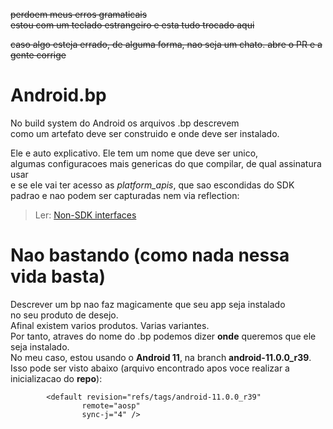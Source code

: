 ~~perdoem meus erros gramaticais~~  
~~estou com um teclado estrangeiro e esta tudo trocado aqui~~  

~~caso algo esteja errado, de alguma forma, nao seja um chato. abre o PR e a gente corrige~~

# Android.bp

No build system do Android os arquivos .bp descrevem  
como um artefato deve ser construido e onde deve ser instalado.

Ele e auto explicativo. Ele tem um nome que deve ser unico,   
algumas configuracoes mais genericas do que compilar, de qual assinatura usar  
e se ele vai ter acesso as *platform_apis*, que sao escondidas do SDK  
padrao e nao podem ser capturadas nem via reflection:

> Ler: [Non-SDK interfaces](https://developer.android.com/guide/app-compatibility/restrictions-non-sdk-interfaces)  

# Nao bastando (como nada nessa vida basta)

Descrever um bp nao faz magicamente que seu app seja instalado  
no seu produto de desejo.  
Afinal existem varios produtos. Varias variantes.  
Por tanto, atraves do nome do .bp podemos dizer **onde** queremos que ele seja instalado.  
No meu caso, estou usando o **Android 11**, na branch **android-11.0.0_r39**.  
Isso pode ser visto abaixo (arquivo encontrado apos voce realizar a inicializacao do **repo**):

```
        <default revision="refs/tags/android-11.0.0_r39"
                remote="aosp"
                sync-j="4" />
```
